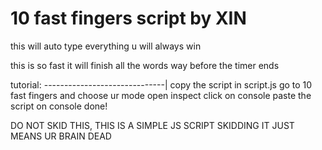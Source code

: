 # 10 fast fingers script by XIN

this will auto type everything u will always win 

this is so fast it will finish all the words way before the timer ends

tutorial:
------------------------------|
copy the script in script.js
go to 10 fast fingers and choose ur mode
open inspect 
click on console
paste the script on console
done!

DO NOT SKID THIS, THIS IS A SIMPLE JS SCRIPT SKIDDING IT JUST MEANS UR BRAIN DEAD 
